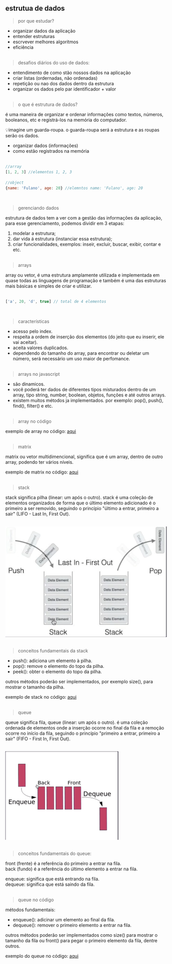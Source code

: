 ## estrutua de dados

> por que estudar?
- organizar dados da aplicação
- entender estruturas
- escrvever melhores algoritmos
- eficiência
<br><br>

>desafios diários do uso de dados:
- entendimento de como stão nossos dados na aplicação
- criar listas (ordernadas, não ordenadas)
- repetição ou nao dos dados dentro da estrutura
- organizar os dados pelo par identificador + valor
<br><br>

>o que é estrutura de dados?

é uma maneira de organizar e ordenar informações como textos, números, booleanos, etc e registrá-los na memória do computador.

💡imagine um guarda-roupa. o guarda-roupa será a estrutura e as roupas serão os dados.

- organizar dados (informações)
- como estão registrados na memória
<br><br>

```js
//array
[1, 2, 3] //elementos 1, 2, 3

//object
{name: 'Fulano', age: 20} //elemntos name: 'Fulano', age: 20
```
<br>

> gerenciando dados

estrutura de dados tem a ver com a gestão das informações da aplicação,
para esse gerenciamento, podemos dividir em 3 etapas:
1. modelar a estrutura;
2. dar vida á estrutura (instanciar essa estrutura);
3. criar funcionalidades, exemplos: inseir, excluir, buscar, exibir, contar e etc.
<br><br>

> arrays

array ou vetor, é uma estrutura amplamente utilizada e implementada em quase todas as linguagens de programação e também é uma das estruturas mais básicas e simples de criar e utilizar.
<br><br>

```js
['a', 20, 'd', true] // total de 4 elementos
```
<br>

> características

- acesso pelo index.
- respeita a ordem de inserção dos elementos (do jeito que eu inserir, ele vai aceitar).
- aceita valores duplicados.
- dependendo do tamanho do array, para encontrar ou deletar um número, será necessário um uso maior de perfomance.
<br><br>

> arrays no javascript

- são dinamicos.
- você poderá ter dados de diferentes tipos misturados dentro de um array, tipo string, number, boolean, objetos, funções e até outros arrays.
- existem muitos métodos ja implementados. por exemplo: pop(), push(), find(), filter() e etc.
<br><br>

> array no código

exemplo de array no código: [aqui](/code//array-methods.js)
<br><br>

> matrix

matrix ou vetor multidimencional, significa que é um array, dentro de outro array, podendo ter vários níveis.

exemplo de matrix no código: [aqui](/code/matrix.js)
<br><br>

> stack

stack significa pilha (linear: um após o outro). stack é uma coleção de elementos organizados de forma que o último elemento adicionado é o primeiro a ser removido, seguindo o princípio "último a entrar, primeiro a sair" (LIFO - Last In, First Out).
<br><br>

<img src="./img/stack.png">
<br><br>

> conceitos fundamentais da stack


- push(): adiciona um elemento à pilha.
- pop(): remove o elemento do topo da pilha.
- peek(): obter o elemento do topo da pilha.

outros métodos poderão ser implementados, por exemplo size(), para mostrar o tamanho da pilha.

exemplo de stack no código: [aqui](/code/stack.js)
<br><br>

> queue

queue significa fila, queue (linear: um após o outro). é uma coleção ordenada de elementos onde a inserção ocorre no final da fila e a remoção ocorre no início da fila, seguindo o princípio "primeiro a entrar, primeiro a sair" (FIFO - First In, First Out).
<br><br>

<img src="./img/queue.png">
<br><br>

> conceitos fundamentais do queue:

front (frente) é a referência do primeiro a entrar na fila. <br>
back (fundo) é a referência do último elemento a entrar na fila.

enqueue: significa que está entrando na fila.<br>
dequeue: significa que está saindo da fila.
<br><br>

> queue no código

métodos fundamentais:

- enqueue(): adicinar um elemento ao final da fila.
- dequeue(): remover o primeiro elemento a entrar na fila.

outros métodos poderão ser implementados como size() para mostrar o tamanho da fila ou front() para pegar o primeiro elemento da fila, dentre outros.

exemplo do queue no código: [aqui](/code/queue.js)
<br><br>